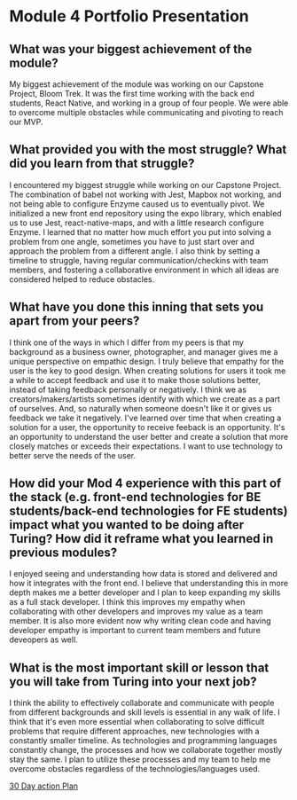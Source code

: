 # Module 4 Portfolio Presentation
##  What was your biggest achievement of the module?
My biggest achievement of the module was working on our Capstone Project, Bloom Trek.  It was the first time working with the back end students, React Native, and working in a group of four people.  We were able to overcome multiple obstacles while communicating and pivoting to reach our MVP.

##  What provided you with the most struggle? What did you learn from that struggle?
I encountered my biggest struggle while working on our Capstone Project.  The combination of babel not working with Jest, Mapbox not working, and not being able to configure Enzyme caused us to eventually pivot.  We initialized a new front end repository using the expo library, which enabled us to use Jest, react-native-maps, and with a little research configure Enzyme.  I learned that no matter how much effort you put into solving a problem from one angle, sometimes you have to just start over and approach the problem from a different angle.  I also think by setting a timeline to struggle, having regular communication/checkins with team members, and fostering a collaborative environment in which all ideas are considered helped to reduce obstacles.

##  What have you done this inning that sets you apart from your peers?
I think one of the ways in which I differ from my peers is that my background as a business owner, photographer, and manager gives me a unique perspective on empathic design.  I truly believe that empathy for the user is the key to good design.  When creating solutions for users it took me a while to accept feedback and use it to make those solutions better, instead of taking feedback personally or negatively.  I think we as creators/makers/artists sometimes identify with which we create as a part of ourselves.  And, so naturally when someone doesn't like it or gives us feedback we take it negatively.  I've learned over time that when creating a solution for a user, the opportunity to receive feeback is an opportunity.  It's an opportunity to understand the user better and create a solution that more closely matches or exceeds their expectations. I want to use technology to better serve the needs of the user.

##  How did your Mod 4 experience with this part of the stack (e.g. front-end technologies for BE students/back-end technologies for FE students) impact what you wanted to be doing after Turing? How did it reframe what you learned in previous modules?
I enjoyed seeing and understanding how data is stored and delivered and how it integrates with the front end.  I believe that understanding this in more depth makes me a better developer and I plan to keep expanding my skills as a full stack developer. I think this improves my empathy when collaborating with other developers and improves my value as a team member.  It is also more evident now why writing clean code and having developer empathy is important to current team members and future deveopers as well.

##  What is the most important skill or lesson that you will take from Turing into your next job?
I think the ability to effectively collaborate and communicate with people from different backgrounds and skill levels is essential in any walk of life.  I think that it's even more essential when collaborating to solve difficult problems that require different approaches, new technologies with a constantly smaller timeline.  As technologies and programming languages constantly change, the processes and how we collaborate together mostly stay the same.  I plan to utilize these processes and my team to help me overcome obstacles regardless of the technologies/languages used.

[30 Day action Plan](https://gist.github.com/chrisboylen/0b7824809925a42b496527ebe5661bc0)
